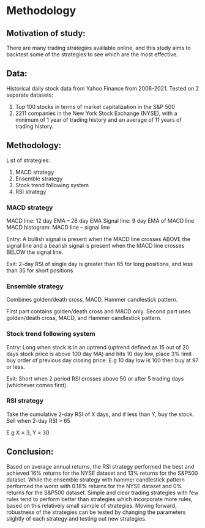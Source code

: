 # Methodology

## Motivation of study:
There are many trading strategies available online, and this study aims to backtest some of the strategies to see which are the most effective. 

## Data:
Historical daily stock data from Yahoo Finance from 2006-2021. 
Tested on 2 separate datasets:
1.	Top 100 stocks in terms of market capitalization in the S&P 500 
2.	2211 companies in the New York Stock Exchange (NYSE), with a minimum of 1 year of trading history and an average of 11 years of trading history. 


## Methodology:
List of strategies:
1. MACD strategy
2. Ensemble strategy
3. Stock trend following system
4. RSI strategy

### MACD strategy
MACD line: 12 day EMA – 26 day EMA 
Signal line: 9 day EMA of MACD line
MACD histogram: MACD line – signal line

Entry: A bullish signal is present when the MACD line crosses ABOVE the signal line and a bearish signal is present when the MACD line crosses BELOW the signal line.

Exit: 2-day RSI of single day is greater than 65 for long positions, and less than 35 for short positions

### Ensemble strategy
Combines golden/death cross, MACD, Hammer candlestick pattern.

First part contains golden/death cross and MACD only. Second part uses golden/death cross, MACD, and Hammer candlestick pattern.

### Stock trend following system
Entry: Long when stock is in an uptrend (uptrend defined as 15 out of 20 days stock price is above 100 day MA) and hits 10 day low, place 3% limit buy order of previous day closing price. E.g 10 day low is 100 then buy at 97 or less.

Exit: Short when 2 period RSI crosses above 50 or after 5 trading days (whichever comes first).

### RSI strategy
Take the cumulative 2-day RSI of X days, and if less than Y, buy the stock. Sell when 2-day RSI > 65

E.g X = 3, Y = 30

## Conclusion:
Based on average annual returns, the RSI strategy performed the best and achieved 16% returns for the NYSE dataset and 13% returns for the S&P500 dataset. 
While the ensemble strategy with hammer candlestick pattern performed the worst with 0.18% returns for the NYSE dataset and 0% returns for the S&P500 dataset. 
Simple and clear trading strategies with few rules tend to perform better than strategies which incorporate more rules, based on this relatively small sample of strategies. 
Moving forward, robustness of the strategies can be tested by changing the parameters slightly of each strategy and testing out new strategies. 